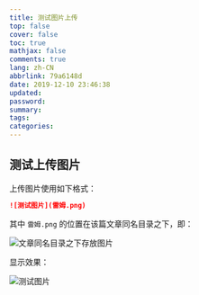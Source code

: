 ```yaml
---
title: 测试图片上传
top: false
cover: false
toc: true
mathjax: false
comments: true
lang: zh-CN
abbrlink: 79a6148d
date: 2019-12-10 23:46:38
updated:
password:
summary:
tags:
categories:
---
```


## 测试上传图片

上传图片使用如下格式：

```markdown
![测试图片](雷姆.png)
```

其中 `雷姆.png` 的位置在该篇文章同名目录之下，即：

![文章同名目录之下存放图片](test.png)

显示效果：

![测试图片](雷姆.png)
